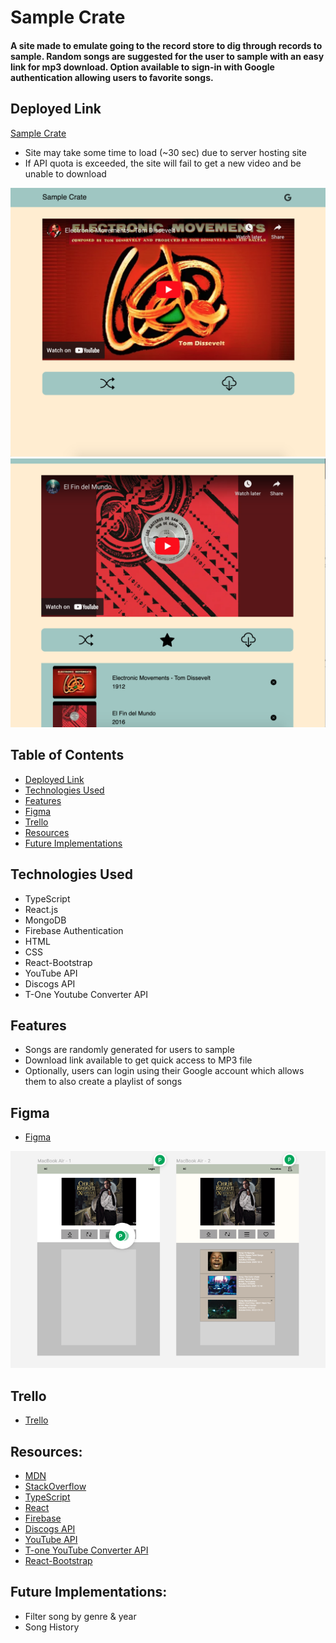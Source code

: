 # Sample Crate

#### A site made to emulate going to the record store to dig through records to sample. Random songs are suggested for the user to sample with an easy link for mp3 download. Option available to sign-in with Google authentication allowing users to favorite songs.


## <a name="deployment"></a> Deployed Link
[Sample Crate](https://sample-crate.web.app/)
- Site may take some time to load (~30 sec) due to server hosting site
- If API quota is exceeded, the site will fail to get a new video and be unable to download
<img src="./documentation/sample-crate.png" alt="sample-crate"/>
<img src="./documentation/sample-crate-playlist.png" alt="sample-crate-playlist"/>

## Table of Contents
- [Deployed Link](#deployment)
- [Technologies Used](#technologiesused)
- [Features](#features)
- [Figma](#figma)
- [Trello](#trello)
- [Resources](#resources)
- [Future Implementations](#futureimplementations)

## <a name="technologiesused"></a> Technologies Used
- TypeScript
- React.js
- MongoDB
- Firebase Authentication
- HTML
- CSS
- React-Bootstrap
- YouTube API
- Discogs API
- T-One Youtube Converter API

## <a name="features"></a> Features
- Songs are randomly generated for users to sample
- Download link available to get quick access to MP3 file 
- Optionally, users can login using their Google account which allows them to also create a playlist of songs

## <a name="figma"></a> Figma
- [Figma](https://www.figma.com/file/rhWX4Cpeom5hUfnexIlxmw/Sample-Crate?node-id=0%3A1&t=GsAnzm2cii1ry6w8-0)
<img src="./documentation/figma-wireframe.png" alt="figma-wireframe"/>

## <a name="trello"></a> Trello
- [Trello](https://trello.com/b/CYjq8Msl/sample-crate)

## <a name="resources"></a> Resources:
- [MDN](https://developer.mozilla.org/en-US/)
- [StackOverflow](https://stackoverflow.com/)
- [TypeScript](https://www.typescriptlang.org/docs/)
- [React](https://reactjs.org/docs/getting-started.html)
- [Firebase](https://firebase.google.com/docs)
- [Discogs API](https://www.discogs.com/developers/#)
- [YouTube API](https://developers.google.com/youtube/v3/getting-started)
- [T-one YouTube Converter API](https://rapidapi.com/tuttotone/api/t-one-youtube-converter/)
- [React-Bootstrap](https://react-bootstrap.github.io/)

## <a name="futureimplementations"></a> Future Implementations:
- Filter song by genre & year 
- Song History
